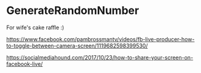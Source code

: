 # GenerateRandomNumber
For wife's cake raffle :)

https://www.facebook.com/pambrossmantv/videos/fb-live-producer-how-to-toggle-between-camera-screen/1119682598399530/

https://socialmediahound.com/2017/10/23/how-to-share-your-screen-on-facebook-live/